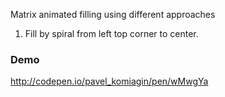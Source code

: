 Matrix animated filling using different approaches

1. Fill by spiral from left top corner to center.

### Demo

http://codepen.io/pavel_komiagin/pen/wMwgYa
